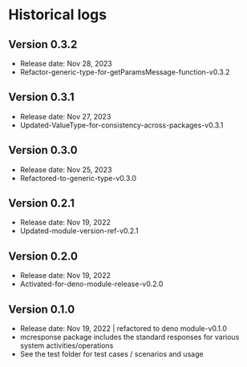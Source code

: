 # Historical logs

## Version 0.3.2

- Release date: Nov 28, 2023
- Refactor-generic-type-for-getParamsMessage-function-v0.3.2

## Version 0.3.1

- Release date: Nov 27, 2023
- Updated-ValueType-for-consistency-across-packages-v0.3.1

## Version 0.3.0

- Release date: Nov 25, 2023
- Refactored-to-generic-type-v0.3.0

## Version 0.2.1

- Release date: Nov 19, 2022
- Updated-module-version-ref-v0.2.1

## Version 0.2.0

- Release date: Nov 19, 2022
- Activated-for-deno-module-release-v0.2.0

## Version 0.1.0

- Release date: Nov 19, 2022 | refactored to deno module-v0.1.0
- mcresponse package includes the standard responses for various system
  activities/operations
- See the test folder for test cases / scenarios and usage
